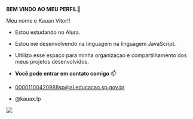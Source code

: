 **BEM VINDO AO MEU PERFIL**🖤

Meu nome e Kauan Vitor!!

- Estou estudando no Alura.
- Estou me desenvolvendo na linguagem na linguagem JavaScript.
- Ultilizo esse espaço para minha organizaçao e compartilhamento dos meus projetos desenvolvidos.

- **Você pode entrar em contato comigo** 📫

- 00001100420988sp@al.educacao.sp.gov.br

- @kauax.lp


![](https://media1.tenor.com/m/Oc_j99Z3VcYAAAAC/minayoecn-jihyo.gif)
